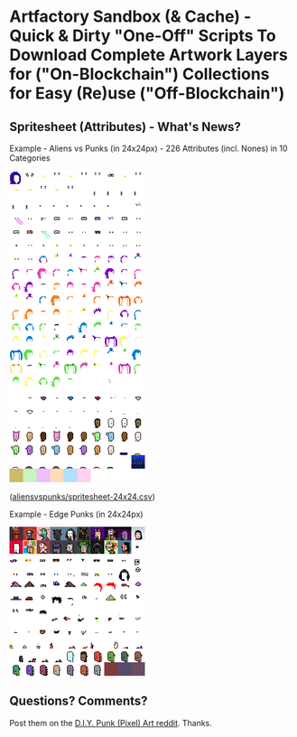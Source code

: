 # Artfactory Sandbox (& Cache)  - Quick & Dirty "One-Off" Scripts To Download Complete Artwork Layers for ("On-Blockchain") Collections for Easy (Re)use ("Off-Blockchain")




## Spritesheet (Attributes) - What's News?


Example - Aliens vs Punks (in 24x24px)  - 226 Attributes (incl. Nones) in 10 Categories

![](aliensvspunks/spritesheet-24x24.png)

([aliensvspunks/spritesheet-24x24.csv](aliensvspunks/spritesheet-24x24.csv))



Example - Edge Punks (in 24x24px)

![](edgepunks/spritesheet-24x24.png)






## Questions? Comments?

Post them on the [D.I.Y. Punk (Pixel) Art reddit](https://old.reddit.com/r/DIYPunkArt). Thanks.




